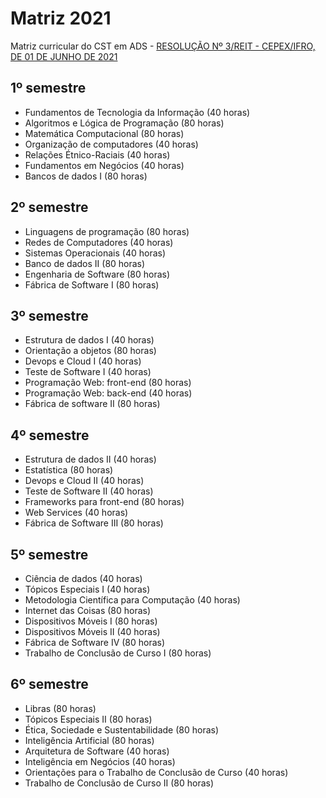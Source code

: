 # Matriz 2021

Matriz curricular do CST em ADS - [RESOLUÇÃO Nº 3/REIT - CEPEX/IFRO, DE 01 DE JUNHO DE 2021](files/PPC_CST_ADS_2021.pdf)

## 1º semestre
* Fundamentos de Tecnologia da Informação (40 horas)
* Algoritmos e Lógica de Programação (80 horas)
* Matemática Computacional (80 horas)
* Organização de computadores (40 horas)
* Relações Étnico-Raciais (40 horas)
* Fundamentos em Negócios (40 horas)
* Bancos de dados I (80 horas)

## 2º semestre
* Linguagens de programação (80 horas)
* Redes de Computadores (40 horas)
* Sistemas Operacionais (40 horas)
* Banco de dados II (80 horas)
* Engenharia de Software (80 horas)
* Fábrica de Software I (80 horas)

## 3º semestre
* Estrutura de dados I (40 horas)
* Orientação a objetos (80 horas)
* Devops e Cloud I (40 horas)
* Teste de Software I (40 horas)
* Programação Web: front-end (80 horas)
* Programação Web: back-end (40 horas)
* Fábrica de software II (80 horas)

## 4º semestre
* Estrutura de dados II (40 horas)
* Estatística (80 horas)
* Devops e Cloud II (40 horas)
* Teste de Software II (40 horas)
* Frameworks para front-end (80 horas)
* Web Services (40 horas)
* Fábrica de Software III (80 horas)

## 5º semestre
* Ciência de dados (40 horas)
* Tópicos Especiais I (40 horas)
* Metodologia Científica para Computação (40 horas)
* Internet das Coisas (80 horas)
* Dispositivos Móveis I (80 horas)
* Dispositivos Móveis II (40 horas)
* Fábrica de Software IV (80 horas)
* Trabalho de Conclusão de Curso I (80 horas)

## 6º semestre
* Libras (80 horas)
* Tópicos Especiais II (80 horas)
* Ética, Sociedade e Sustentabilidade (80 horas)
* Inteligência Artificial (80 horas)
* Arquitetura de Software (40 horas)
* Inteligência em Negócios (40 horas)
* Orientações para o Trabalho de Conclusão de Curso (40 horas)
* Trabalho de Conclusão de Curso II (80 horas)

